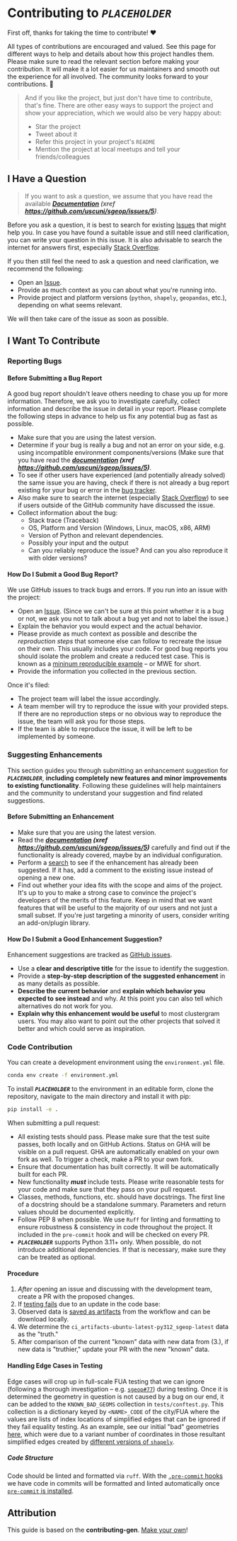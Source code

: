 # Contributing to ***`PLACEHOLDER`***

First off, thanks for taking the time to contribute! ❤️

All types of contributions are encouraged and valued. See this page for different ways to help and details about how this project handles them. Please make sure to read the relevant section before making your contribution. It will make it a lot easier for us maintainers and smooth out the experience for all involved. The community looks forward to your contributions. 🎉

> And if you like the project, but just don't have time to contribute, that's fine. There are other easy ways to support the project and show your appreciation, which we would also be very happy about:
> - Star the project
> - Tweet about it
> - Refer this project in your project's `README`
> - Mention the project at local meetups and tell your friends/colleagues

## I Have a Question

> If you want to ask a question, we assume that you have read the available ***[Documentation](...) (xref https://github.com/uscuni/sgeop/issues/5)***.

Before you ask a question, it is best to search for existing [Issues](https://github.com/uscuni/sgeop/issues) that might help you. In case you have found a suitable issue and still need clarification, you can write your question in this issue. It is also advisable to search the internet for answers first, especially [Stack Overflow](https://stackoverflow.com).

If you then still feel the need to ask a question and need clarification, we recommend the following:

- Open an [Issue](https://github.com/uscuni/sgeop/issues/new).
- Provide as much context as you can about what you're running into.
- Provide project and platform versions (`python`, `shapely`, `geopandas`, etc.), depending on what seems relevant.

We will then take care of the issue as soon as possible.

## I Want To Contribute

### Reporting Bugs

#### Before Submitting a Bug Report

A good bug report shouldn't leave others needing to chase you up for more information. Therefore, we ask you to investigate carefully, collect information and describe the issue in detail in your report. Please complete the following steps in advance to help us fix any potential bug as fast as possible.

- Make sure that you are using the latest version.
- Determine if your bug is really a bug and not an error on your side, e.g. using incompatible environment components/versions (Make sure that you have read the ***[documentation](...) (xref https://github.com/uscuni/sgeop/issues/5)***.
- To see if other users have experienced (and potentially already solved) the same issue you are having, check if there is not already a bug report existing for your bug or error in the [bug tracker](https://github.com/uscuni/sgeop/issues).
- Also make sure to search the internet (especially [Stack Overflow](https://stackoverflow.com)) to see if users outside of the GitHub community have discussed the issue.
- Collect information about the bug:
  - Stack trace (Traceback)
  - OS, Platform and Version (Windows, Linux, macOS, x86, ARM)
  - Version of Python and relevant dependencies.
  - Possibly your input and the output
  - Can you reliably reproduce the issue? And can you also reproduce it with older versions?

#### How Do I Submit a Good Bug Report?

We use GitHub issues to track bugs and errors. If you run into an issue with the project:

- Open an [Issue](https://github.com/uscuni/sgeop/issues/new). (Since we can't be sure at this point whether it is a bug or not, we ask you not to talk about a bug yet and not to label the issue.)
- Explain the behavior you would expect and the actual behavior.
- Please provide as much context as possible and describe the *reproduction steps* that someone else can follow to recreate the issue on their own. This usually includes your code. For good bug reports you should isolate the problem and create a reduced test case. This is known as a [mininum reproducible example](https://en.wikipedia.org/wiki/Minimal_reproducible_example#:~:text=In%20computing%2C%20a%20minimal%20reproducible,to%20be%20demonstrated%20and%20reproduced.) – or MWE for short.
- Provide the information you collected in the previous section.

Once it's filed:

- The project team will label the issue accordingly.
- A team member will try to reproduce the issue with your provided steps. If there are no reproduction steps or no obvious way to reproduce the issue, the team will ask you for those steps.
- If the team is able to reproduce the issue, it will be left to be implemented by someone.

### Suggesting Enhancements

This section guides you through submitting an enhancement suggestion for ***`PLACEHOLDER`***, **including completely new features and minor improvements to existing functionality**. Following these guidelines will help maintainers and the community to understand your suggestion and find related suggestions.

#### Before Submitting an Enhancement

- Make sure that you are using the latest version.
- Read the ***[documentation](...) (xref https://github.com/uscuni/sgeop/issues/5)*** carefully and find out if the functionality is already covered, maybe by an individual configuration.
- Perform a [search](https://github.com/uscuni/sgeop/issues) to see if the enhancement has already been suggested. If it has, add a comment to the existing issue instead of opening a new one.
- Find out whether your idea fits with the scope and aims of the project. It's up to you to make a strong case to convince the project's developers of the merits of this feature. Keep in mind that we want features that will be useful to the majority of our users and not just a small subset. If you're just targeting a minority of users, consider writing an add-on/plugin library.

#### How Do I Submit a Good Enhancement Suggestion?

Enhancement suggestions are tracked as [GitHub issues](https://github.com/uscuni/sgeop/issues).

- Use a **clear and descriptive title** for the issue to identify the suggestion.
- Provide a **step-by-step description of the suggested enhancement** in as many details as possible.
- **Describe the current behavior** and **explain which behavior you expected to see instead** and why. At this point you can also tell which alternatives do not work for you.
- **Explain why this enhancement would be useful** to most clustergram users. You may also want to point out the other projects that solved it better and which could serve as inspiration.

### Code Contribution

You can create a development environment using the `environment.yml` file.

```sh
conda env create -f environment.yml
```

To install ***`PLACEHOLDER`*** to the environment in an editable form, clone the repository, navigate to the main directory and install it with pip:

```sh
pip install -e .
```

When submitting a pull request:

- All existing tests should pass. Please make sure that the test suite passes, both locally and on GitHub Actions. Status on GHA will be visible on a pull request. GHA are automatically enabled on your own fork as well. To trigger a check, make a PR to your own fork.
- Ensure that documentation has built correctly. It will be automatically built for each PR.
- New functionality ***must*** include tests. Please write reasonable tests for your code and make sure that they pass on your pull request.
- Classes, methods, functions, etc. should have docstrings. The first line of a docstring should be a standalone summary. Parameters and return values should be documented explicitly.
- Follow PEP 8 when possible. We use ``Ruff`` for linting and formatting to ensure robustness & consistency in code throughout the project. It included in the ``pre-commit`` hook and will be checked on every PR.
- ***`PLACEHOLDER`*** supports Python 3.11+ only. When possible, do not introduce additional dependencies. If that is necessary, make sure they can be treated as optional.

#### Procedure

1. *After* opening an issue and discussing with the development team, create a PR with the proposed changes. 
2. If [testing fails](https://github.com/uscuni/sgeop/actions/runs/11368511561) due to an update in the code base:
3. Observed data is [saved as artifacts](https://github.com/uscuni/sgeop/actions/runs/11368511561#artifacts) from the workflow and can be download locally.
4. We determine the `ci_artifacts-ubuntu-latest-py312_sgeop-latest` data as the "truth."
5. After comparison of the current "known" data with new data from (3.), if new data is "truthier," update your PR with the new "known" data.

#### Handling Edge Cases in Testing

Edge cases will crop up in full-scale FUA testing that we can ignore (following a thorough investigation – e.g. [`sgeop#77`](https://github.com/uscuni/sgeop/issues/77)) during testing. Once it is determined the geometry in question is not caused by a bug on our end, it can be added to the `KNOWN_BAD_GEOMS` collection in `tests/conftest.py`. This collection is a dictionary keyed by `<NAME>_CODE` of the city/FUA where the values are lists of index locations of simplified edges that can be ignored if they fail equality testing. As an example, see our initial "bad" geometries [here](https://github.com/uscuni/sgeop/blob/1be6b44b1a06d52453ecbaee205ae649101c4ea4/sgeop/tests/conftest.py#L25-L39), which were due to a variant number of coordinates in those resultant simplified edges created by [different versions of `shapely`](https://github.com/uscuni/sgeop/pull/67#issuecomment-2457333724).

##### Code Structure

Code should be linted and formatted via `ruff`. With the [`.pre-commit` hooks](https://github.com/uscuni/sgeop/blob/main/.pre-commit-config.yaml) we have code in commits will be formatted and linted automatically once [`pre-commit` is installed](https://pre-commit.com/#installation).

## Attribution

This guide is based on the **contributing-gen**. [Make your own](https://github.com/bttger/contributing-gen)!
